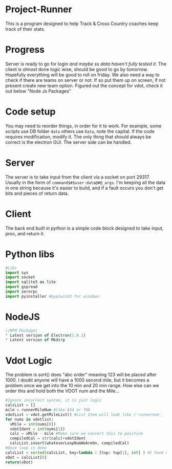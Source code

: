# Project-Runner
This is a  program designed to help Track &amp; Cross Country coaches keep track of their stats.
# Progress
  Server is ready to go for login *and maybe ss data haven't fully tested it*. The client is *almost* done logic wise, should be good to go by tomorrow. Hopefully everything will be good to roll on friday. 
  We also need a way to check if there are teams on server or not. If so put them up on screen, if not present create new team option. 
  Figured out the concept for vdot, check it out below "Node Js Packages"
# Code setup
You may need to reorder things, in order for it to work. For example, some scripts use DB folder `data` others use `Data`, note the capital. If the code requires modification, modify it. The only thing that should always be correct is the electron GUI. The server side can be handled.

# Server
  The server is to take input from the client via a socket on port 29317. Usually in the form of `command$#$user:data@#@_args`. I'm keeping all the data in one string because it's easier to build, and if a fault occurs you don't get bits and pieces of return data.
# Client
  The back end *built in python* is a simple code block designed to take input, proc, and return it. 
# Python libs
  ``` python
  #Libs
  import sys
  import socket
  import sqlite3 as lite
  import gspread
  import zerorpc
  import pyinstaller #pypiwin32 for windows
```

# NodeJS
  ``` javascript
  //NPM Packages
  * Latest version of Electron(1.8.1)
  * Latest version of Mkdirp
```

# Vdot Logic
  The problem is sort() does "abc order" meaning 123 will be placed after 1000. I doubt anyone will have a 1000 second mile, but it becomes a problem once we get into the 10 min and 20 min range. How else can we order this and hold both the VDOT num and the Mile...
  ``` python
  #Ignore incorrect syntax, it is just logic
  calcList = []
  mile = runnerMileNum #like 654 or 700
  vdotList = vdot.getMileList() #List Item will look like ('runnernum', 'vdot')
  for nums in vdotlist:
    vMile = int(nums[0])
    vdotIdent = int(nums[1])
    calc = vMile - mile #Make sure we convert this to positive
    compiledCal = str(calc)+vdotIdent
    calcList.insert(whateverLoopNumWeAreOn, compiledCal)
  #Once loop is done
  calcList = sorted(calcList, key=lambda : [tup: tup[1], int] ) #I have no clue if this will work. We need to sort it by int
  vDot = calcList[0]
  return(vDot)
  ```
